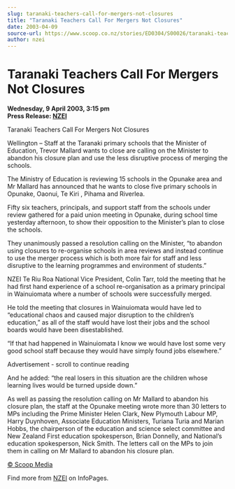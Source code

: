 ```yaml
---
slug: taranaki-teachers-call-for-mergers-not-closures
title: "Taranaki Teachers Call For Mergers Not Closures"
date: 2003-04-09
source-url: https://www.scoop.co.nz/stories/ED0304/S00026/taranaki-teachers-call-for-mergers-not-closures.htm
author: nzei
---
```

Taranaki Teachers Call For Mergers Not Closures
===============================================

**Wednesday, 9 April 2003, 3:15 pm**  
**Press Release: [NZEI](https://info.scoop.co.nz/NZEI)**

  
Taranaki Teachers Call For Mergers Not Closures

Wellington – Staff at the Taranaki primary schools that the Minister of Education, Trevor Mallard wants to close are calling on the Minister to abandon his closure plan and use the less disruptive process of merging the schools.

The Ministry of Education is reviewing 15 schools in the Opunake area and Mr Mallard has announced that he wants to close five primary schools in Opunake, Oaonui, Te Kiri , Pihama and Riverlea.

Fifty six teachers, principals, and support staff from the schools under review gathered for a paid union meeting in Opunake, during school time yesterday afternoon, to show their opposition to the Minister’s plan to close the schools.

They unanimously passed a resolution calling on the Minister, “to abandon using closures to re-organise schools in area reviews and instead continue to use the merger process which is both more fair for staff and less disruptive to the learning programmes and environment of students.”

NZEI Te Riu Roa National Vice President, Colin Tarr, told the meeting that he had first hand experience of a school re-organisation as a primary principal in Wainuiomata where a number of schools were successfully merged.

He told the meeting that closures in Wainuiomata would have led to “educational chaos and caused major disruption to the children’s education,” as all of the staff would have lost their jobs and the school boards would have been disestablished.

“If that had happened in Wainuiomata I know we would have lost some very good school staff because they would have simply found jobs elsewhere.”

Advertisement - scroll to continue reading





And he added: “the real losers in this situation are the children whose learning lives would be turned upside down.”

As well as passing the resolution calling on Mr Mallard to abandon his closure plan, the staff at the Opunake meeting wrote more than 30 letters to MPs including the Prime Minister Helen Clark, New Plymouth Labour MP, Harry Duynhoven, Associate Education Ministers, Turiana Turia and Marian Hobbs, the chairperson of the education and science select committee and New Zealand First education spokesperson, Brian Donnelly, and National’s education spokesperson, Nick Smith. The letters call on the MPs to join them in calling on Mr Mallard to abandon his closure plan.

  

[© Scoop Media](http://www.scoop.co.nz/about/terms.html)

Find more from [NZEI](https://info.scoop.co.nz/NZEI) on InfoPages.